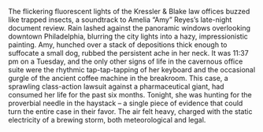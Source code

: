 The flickering fluorescent lights of the Kressler & Blake law offices buzzed like trapped insects, a soundtrack to Amelia “Amy” Reyes’s late-night document review. Rain lashed against the panoramic windows overlooking downtown Philadelphia, blurring the city lights into a hazy, impressionistic painting.  Amy, hunched over a stack of depositions thick enough to suffocate a small dog, rubbed the persistent ache in her neck.  It was 11:37 pm on a Tuesday, and the only other signs of life in the cavernous office suite were the rhythmic tap-tap-tapping of her keyboard and the occasional gurgle of the ancient coffee machine in the breakroom.  This case, a sprawling class-action lawsuit against a pharmaceutical giant, had consumed her life for the past six months.  Tonight, she was hunting for the proverbial needle in the haystack – a single piece of evidence that could turn the entire case in their favor.  The air felt heavy, charged with the static electricity of a brewing storm, both meteorological and legal.
